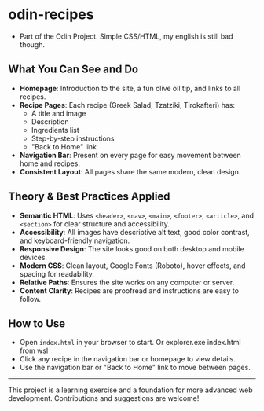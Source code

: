 # odin-recipes

- Part of the Odin Project. Simple CSS/HTML, my english is still bad though.

## What You Can See and Do
- **Homepage**: Introduction to the site, a fun olive oil tip, and links to all recipes.
- **Recipe Pages**: Each recipe (Greek Salad, Tzatziki, Tirokafteri) has:
  - A title and image
  - Description
  - Ingredients list
  - Step-by-step instructions
  - "Back to Home" link
- **Navigation Bar**: Present on every page for easy movement between home and recipes.
- **Consistent Layout**: All pages share the same modern, clean design.

## Theory & Best Practices Applied
- **Semantic HTML**: Uses `<header>`, `<nav>`, `<main>`, `<footer>`, `<article>`, and `<section>` for clear structure and accessibility.
- **Accessibility**: All images have descriptive alt text, good color contrast, and keyboard-friendly navigation.
- **Responsive Design**: The site looks good on both desktop and mobile devices.
- **Modern CSS**: Clean layout, Google Fonts (Roboto), hover effects, and spacing for readability.
- **Relative Paths**: Ensures the site works on any computer or server.
- **Content Clarity**: Recipes are proofread and instructions are easy to follow.

## How to Use
- Open `index.html` in your browser to start. Or explorer.exe index.html from wsl
- Click any recipe in the navigation bar or homepage to view details.
- Use the navigation bar or "Back to Home" link to move between pages.

---

This project is a learning exercise and a foundation for more advanced web development. Contributions and suggestions are welcome!


